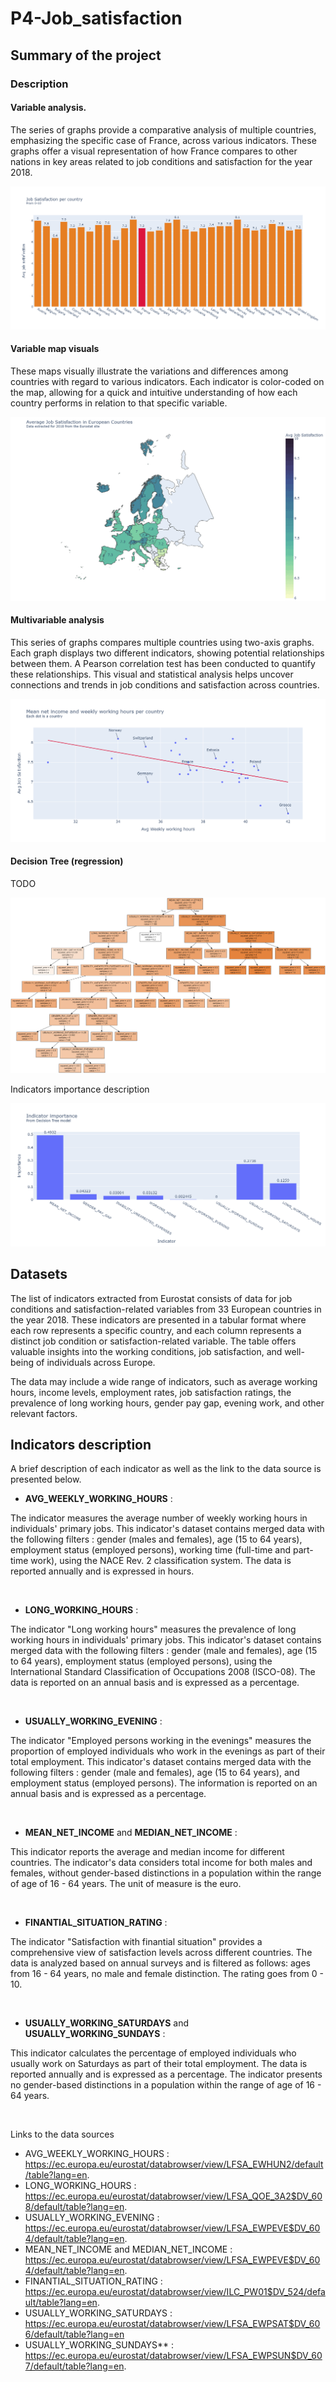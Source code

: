 # P4-Job_satisfaction
## Summary of the project

### Description

#### Variable analysis.  

The series of graphs provide a comparative analysis of multiple countries, emphasizing the specific case of France, across various indicators. These graphs offer a visual representation of how France compares to other nations in key areas related to job conditions and satisfaction for the year 2018.  


![indicators](https://github.com/OsvaldoValdivia/P4-Job_satisfaction/blob/main/Images/indicators.gif)


#### Variable map visuals

These maps visually illustrate the variations and differences among countries with regard to various indicators. Each indicator is color-coded on the map, allowing for a quick and intuitive understanding of how each country performs in relation to that specific variable.  


![maps](https://github.com/OsvaldoValdivia/P4-Job_satisfaction/blob/main/Images/maps.gif)


#### Multivariable analysis

This series of graphs compares multiple countries using two-axis graphs. Each graph displays two different indicators, showing potential relationships between them. A Pearson correlation test has been conducted to quantify these relationships. This visual and statistical analysis helps uncover connections and trends in job conditions and satisfaction across countries.  


![multivariables_analysis](https://github.com/OsvaldoValdivia/P4-Job_satisfaction/blob/main/Images/multivariables_analysis.gif)


#### Decision Tree (regression)

TODO 


![decision_tree](https://github.com/OsvaldoValdivia/P4-Job_satisfaction/blob/main/Images/tree.png)

Indicators importance description

![indicators_importance](https://github.com/OsvaldoValdivia/P4-Job_satisfaction/blob/main/Images/indicators_importance.png)


## Datasets

The list of indicators extracted from Eurostat consists of data for job conditions and satisfaction-related variables from 33 European countries in the year 2018. These indicators are presented in a tabular format where each row represents a specific country, and each column represents a distinct job condition or satisfaction-related variable. The table offers valuable insights into the working conditions, job satisfaction, and well-being of individuals across Europe.

The data may include a wide range of indicators, such as average working hours, income levels, employment rates, job satisfaction ratings, the prevalence of long working hours, gender pay gap, evening work, and other relevant factors.


## Indicators description
 

A brief description of each indicator as well as the link to the data source is presented below. 

  

-  **AVG_WEEKLY_WORKING_HOURS** :

The indicator measures the average number of weekly working hours in individuals' primary jobs. This indicator's dataset contains merged data with the following filters : gender (males and females), age (15 to 64 years), employment status (employed persons), working time (full-time and part-time work), using the NACE Rev. 2 classification system. The data is reported annually and is expressed in hours.


<br> 


-  **LONG_WORKING_HOURS** :

The indicator "Long working hours" measures the prevalence of long working hours in individuals' primary jobs. This indicator's dataset contains merged data with the following filters :  gender (male and females), age (15 to 64 years), employment status (employed persons), using the International Standard Classification of Occupations 2008 (ISCO-08). The data is reported on an annual basis and is expressed as a percentage.



<br> 


-  **USUALLY_WORKING_EVENING** :

The indicator "Employed persons working in the evenings" measures the proportion of employed individuals who work in the evenings as part of their total employment. This indicator's dataset contains merged data with the following filters : gender (male and females), age (15 to 64 years), and employment status (employed persons). The information is reported on an annual basis and is expressed as a percentage.


<br> 


-  **MEAN_NET_INCOME** and **MEDIAN_NET_INCOME** :

This indicator reports the average and median income for different countries.  The indicator's data considers total income for both males and females, without gender-based distinctions in a population within the range of age of 16 - 64 years. The unit of measure is the euro.

 

<br> 


-  **FINANTIAL_SITUATION_RATING** :

The indicator "Satisfaction with finantial situation" provides a comprehensive view of satisfaction levels across different countries. The data is analyzed based on annual surveys and is filtered as follows: ages from 16 - 64 years, no male and female distinction. The rating goes from 0 - 10.


<br> 

-  **USUALLY_WORKING_SATURDAYS** and **USUALLY_WORKING_SUNDAYS** :

This indicator calculates the percentage of employed individuals who usually work on Saturdays as part of their total employment. The data is reported annually and is expressed as a percentage. The indicator presents no gender-based distinctions in a population within the range of age of 16 - 64 years.



<br> 



Links to the data sources

- AVG_WEEKLY_WORKING_HOURS : https://ec.europa.eu/eurostat/databrowser/view/LFSA_EWHUN2/default/table?lang=en. 
-  LONG_WORKING_HOURS : https://ec.europa.eu/eurostat/databrowser/view/LFSA_QOE_3A2$DV_608/default/table?lang=en.  
- USUALLY_WORKING_EVENING : https://ec.europa.eu/eurostat/databrowser/view/LFSA_EWPEVE$DV_604/default/table?lang=en.
- MEAN_NET_INCOME and MEDIAN_NET_INCOME : https://ec.europa.eu/eurostat/databrowser/view/LFSA_EWPEVE$DV_604/default/table?lang=en.
- FINANTIAL_SITUATION_RATING : https://ec.europa.eu/eurostat/databrowser/view/ILC_PW01$DV_524/default/table?lang=en.  
- USUALLY_WORKING_SATURDAYS : https://ec.europa.eu/eurostat/databrowser/view/LFSA_EWPSAT$DV_606/default/table?lang=en
- USUALLY_WORKING_SUNDAYS** : https://ec.europa.eu/eurostat/databrowser/view/LFSA_EWPSUN$DV_607/default/table?lang=en.